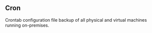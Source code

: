 ## Cron
Crontab configuration file backup of all physical and virtual machines running on-premises.

